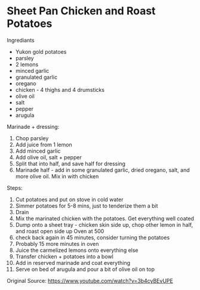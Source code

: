 # Sheet Pan Chicken and Roast Potatoes

Ingrediants
* Yukon gold potatoes
* parsley
* 2 lemons
* minced garlic
* granulated garlic
* oregano
* chicken - 4 thighs and 4 drumsticks
* olive oil
* salt
* pepper
* arugula


Marinade + dressing:
1. Chop parsley
1. Add juice from 1 lemon
1. Add minced garlic
1. Add olive oil, salt + pepper
1. Split that into half, and save half for dressing
1. Marinade half - add in some granulated garlic, dried oregano, salt, and more olive oil. Mix in with chicken

Steps:
1. Cut potatoes and put on stove in cold water
1. Simmer potatoes for 5-8 mins, just to tenderize them a bit
1. Drain
1. Mix the marinated chicken with the potatoes. Get everything well coated
1. Dump onto a sheet tray - chicken skin side up, chop other lemon in half, and roast open side up Oven at 500
1. check back again in 45 minutes, consider turning the potatoes
1. Probably 15 more minutes in oven
1. Juice the carmelized lemons onto everything else
1. Transfer chicken + potatoes into a bowl
1. Add in reserved marinade and coat everything
1. Serve on bed of arugula and pour a bit of olive oil on top

Original Source: https://www.youtube.com/watch?v=3b4cyBEvUPE
